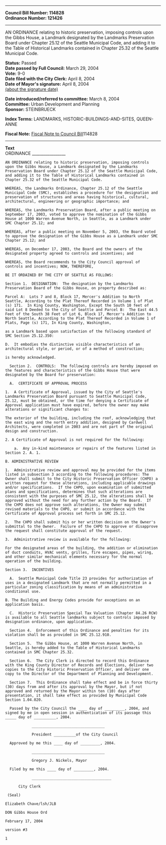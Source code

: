 * * * * *  
  
**Council Bill Number: [](#h0)[](#h2)114828**   
**Ordinance Number: 121426**  
  
* * * * *  
  
AN ORDINANCE relating to historic preservation, imposing controls upon the Gibbs House, a Landmark designated by the Landmarks Preservation Board under Chapter 25.12 of the Seattle Municipal Code, and adding it to the Table of Historical Landmarks contained in Chapter 25.32 of the Seattle Municipal Code.  
  
**Status:** Passed   
**Date passed by Full Council:** March 29, 2004   
**Vote:** 9-0   
**Date filed with the City Clerk:** April 8, 2004   
**Date of Mayor's signature:** April 8, 2004   
[(about the signature date)](/~public/approvaldate.htm)   
  
  
**Date introduced/referred to committee:** March 8, 2004   
**Committee:** Urban Development and Planning   
**Sponsor:** STEINBRUECK   
  
**Index Terms:** LANDMARKS, HISTORIC-BUILDINGS-AND-SITES, QUEEN-ANNE  
  
**Fiscal Note:** [Fiscal Note to Council Bill](http://clerk.seattle.gov/~public/fnote/114828.htm)[](#h1)[](#h3)114828  
  
* * * * *  
  
**Text**  
    ORDINANCE _________________  
  
    AN ORDINANCE relating to historic preservation, imposing controls  
    upon the Gibbs House, a Landmark designated by the Landmarks  
    Preservation Board under Chapter 25.12 of the Seattle Municipal Code,  
    and adding it to the Table of Historical Landmarks contained in  
    Chapter 25.32 of the Seattle Municipal Code.  
  
    WHEREAS, the Landmarks Ordinance, Chapter 25.12 of the Seattle  
    Municipal Code (SMC), establishes a procedure for the designation and  
    preservation of structures and areas having historical, cultural,  
    architectural, engineering or geographic importance; and  
  
    WHEREAS, the Landmarks Preservation Board, after a public meeting on  
    September 17, 2003, voted to approve the nomination of the Gibbs  
    House at 1000 Warren Avenue North, in Seattle, as a Landmark under  
    SMC Chapter 25.12; and  
  
    WHEREAS, after a public meeting on November 5, 2003, the Board voted  
    to approve the designation of the Gibbs House as a Landmark under SMC  
    Chapter 25.12; and  
  
    WHEREAS, on December 17, 2003, the Board and the owners of the  
    designated property agreed to controls and incentives; and  
  
    WHEREAS, the Board recommends to the City Council approval of  
    controls and incentives; NOW, THEREFORE,  
  
    BE IT ORDAINED BY THE CITY OF SEATTLE AS FOLLOWS:  
  
    Section 1.  DESIGNATION:  The designation by the Landmarks  
    Preservation Board of the Gibbs House, on property described as:  
  
    Parcel A:  Lots 7 and 8, Block 17, Mercer's Addition to North  
    Seattle, According to the Plat Thereof Recorded in Volume 1 of Plat  
    (s) 171.  In King County, Washington, Except the South 10 feet of  
    said Lot 8 Deeded to the City of Seattle and Parcel B:  The East 44.5  
    Feet of the South 38 Feet of Lot 6, Block 17, Mercer's Addition to  
    North Seattle, According to the Plat Thereof Recorded in Volume 1 of  
    Plats, Page (s) 171, In King County, Washington,  
  
    as a Landmark based upon satisfaction of the following standard of  
    SMC Section 25.12.350:  
  
    D.  It embodies the distinctive visible characteristics of an  
    architectural style, or period, or of a method of construction;  
  
    is hereby acknowledged.  
  
      Section 2.  CONTROLS:  The following controls are hereby imposed on  
    the features and characteristics of the Gibbs House that were  
    designated by the Board for preservation:  
  
      A.  CERTIFICATE OF APPROVAL PROCESS  
  
    1.  A Certificate of Approval, issued by the City of Seattle's  
    Landmarks Preservation Board pursuant to Seattle Municipal Code,  
    25.12, must be obtained, or the time for denying a Certificate of  
    Approval application must have expired, before the owner may make  
    alterations or significant changes to:  
  
    The exterior of the building, including the roof, acknowledging that  
    the east wing and the north entry addition, designed by Cardwell  
    Architects, were completed in 2003 and are not part of the original  
    design and construction.  
  
    2. A Certificate of Approval is not required for the following:  
  
        a.  Any in-kind maintenance or repairs of the features listed in  
    Section 2. A. 1.  
  
    B. ADMINISTRATIVE REVIEW  
  
    1.  Administrative review and approval may be provided for the items  
    listed in subsection 3 according to the following procedures: The  
    Owner shall submit to the City Historic Preservation Officer (CHPO) a  
    written request for these alterations, including applicable drawings  
    and/or specifications.  If the CHPO, upon examination of submitted  
    plans and specifications, determines that such alterations are  
    consistent with the purposes of SMC 25.12, the alterations shall be  
    approved without the need for any further action by the Board.  If  
    the CHPO does not approve such alterations, the Owner may submit  
    revised materials to the CHPO, or submit in accordance with the  
    Certificate of Approval process set forth in SMC 25.12.  
  
    2.  The CHPO shall submit his or her written decision on the Owner's  
    submittal to the Owner.  Failure of the CHPO to approve or disapprove  
    the request shall constitute approval of the request.  
  
    3.  Administrative review is available for the following:  
  
    For the designated areas of the building, the addition or elimination  
    of duct conduits, HVAC vents, grilles, fire escapes, pipes, wiring,  
    and other similar mechanical elements necessary for the normal  
    operation of the building.  
  
    Section 3.  INCENTIVES  
  
      A.  Seattle Municipal Code Title 23 provides for authorization of  
    uses in a designated Landmark that are not normally permitted in a  
    particular zoning classification by means of an administrative  
    conditional use.  
  
    B. The Building and Energy Codes provide for exceptions on an  
    application basis.  
  
      C.  Historic Preservation Special Tax Valuation (Chapter 84.26 RCW)  
    is available to all Seattle landmarks subject to controls imposed by  
    designation ordinance, upon application.  
  
      Section 4.  Enforcement of this Ordinance and penalties for its  
    violation shall be as provided in SMC 25.12.910.  
  
      Section 5.  The Gibbs House, at 1000 Warren Avenue North, in  
    Seattle, is hereby added to the Table of Historical Landmarks  
    contained in SMC Chapter 25.32.  
  
      Section 6.  The City Clerk is directed to record this Ordinance  
    with the King County Director of Records and Elections, deliver two  
    copies to the City Historic Preservation Officer, and deliver one  
    copy to the Director of the Department of Planning and Development.  
  
      Section 7.  This Ordinance shall take effect and be in force thirty  
    (30) days from and after its approval by the Mayor, but if not  
    approved and returned by the Mayor within ten (10) days after  
    presentation, it shall take effect as provided by Municipal Code  
    Section 1.04.020.  
  
      Passed by the City Council the ____ day of _________, 2004, and  
    signed by me in open session in authentication of its passage this  
    _____ day of __________, 2004.  
  
                _________________________________  
  
                President __________of the City Council  
  
      Approved by me this ____ day of _________, 2004.  
  
                _________________________________  
  
                Gregory J. Nickels, Mayor  
  
      Filed by me this ____ day of _________, 2004.  
  
                ____________________________________  
  
          City Clerk  
  
     (Seal)  
  
    Elizabeth Chave/lsh/JLB  
  
    DON Gibbs House Ord  
  
    February 17, 2004  
  
    version #3  
  
    1  

